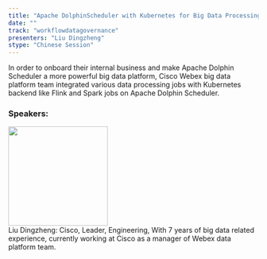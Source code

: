 ```yaml
---
title: "Apache DolphinScheduler with Kubernetes for Big Data Processing"
date: "" 
track: "workflowdatagovernance"
presenters: "Liu Dingzheng"
stype: "Chinese Session"
---
```

In order to onboard their internal business and make Apache Dolphin Scheduler a more powerful big data platform, Cisco Webex big data platform team integrated various data processing jobs with Kubernetes backend like Flink and Spark jobs on Apache Dolphin Scheduler.
 ### Speakers: 
 <img src="images/speaker/1065.png" width="200" /><br>Liu Dingzheng: Cisco, Leader, Engineering, With 7 years of big data related experience, currently working at Cisco as a manager of Webex data platform team.
 